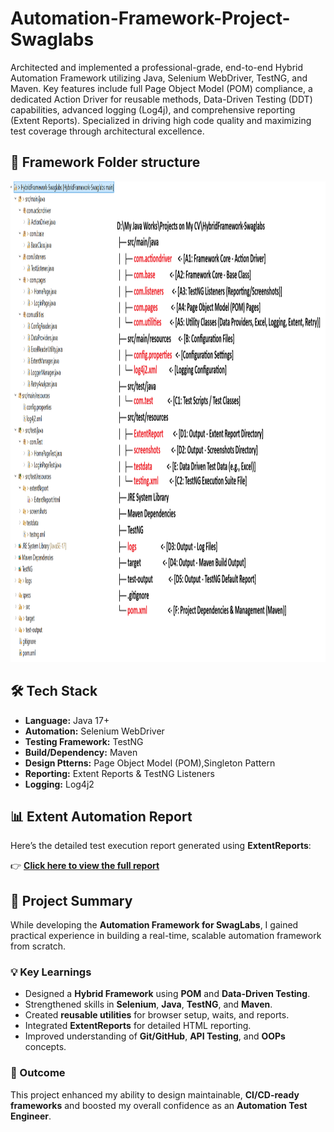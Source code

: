# Automation-Framework-Project-Swaglabs
Architected and implemented a professional-grade, end-to-end Hybrid Automation Framework utilizing Java, Selenium WebDriver, TestNG, and Maven. Key features include full Page Object Model (POM) compliance, a dedicated Action Driver for reusable methods, Data-Driven Testing (DDT) capabilities, advanced logging (Log4j), and comprehensive reporting (Extent Reports). Specialized in driving high code quality and maximizing test coverage through architectural excellence.

## 📁 Framework Folder structure

<img width="1845" height="769" alt="image" src=https://raw.githubusercontent.com/arunqadns/arundev-t-vijayan/9081df3208cf69f558bad8be2b32241498c0d87d/assets/folderstructureproject1.png />


## 🛠️ Tech Stack

* **Language:** Java 17+
* **Automation:** Selenium WebDriver
* **Testing Framework:** TestNG
* **Build/Dependency:** Maven
* **Design Ptterns:** Page Object Model (POM),Singleton Pattern
* **Reporting:** Extent Reports & TestNG Listeners
* **Logging:** Log4j2


## 📊 Extent Automation Report

Here’s the detailed test execution report generated using **ExtentReports**:

👉 [**Click here to view the full report**](https://arunqadns.github.io/arundev-t-vijayan/assets/extendreport.html)

## 🧠 Project Summary

While developing the **Automation Framework for SwagLabs**, I gained practical experience in building a real-time, scalable automation framework from scratch.

### 💡 Key Learnings

- Designed a **Hybrid Framework** using **POM** and **Data-Driven Testing**.  
- Strengthened skills in **Selenium**, **Java**, **TestNG**, and **Maven**.  
- Created **reusable utilities** for browser setup, waits, and reports.  
- Integrated **ExtentReports** for detailed HTML reporting.  
- Improved understanding of **Git/GitHub**, **API Testing**, and **OOPs** concepts.  

### 🚀 Outcome

This project enhanced my ability to design maintainable, **CI/CD-ready frameworks** and boosted my overall confidence as an **Automation Test Engineer**.

